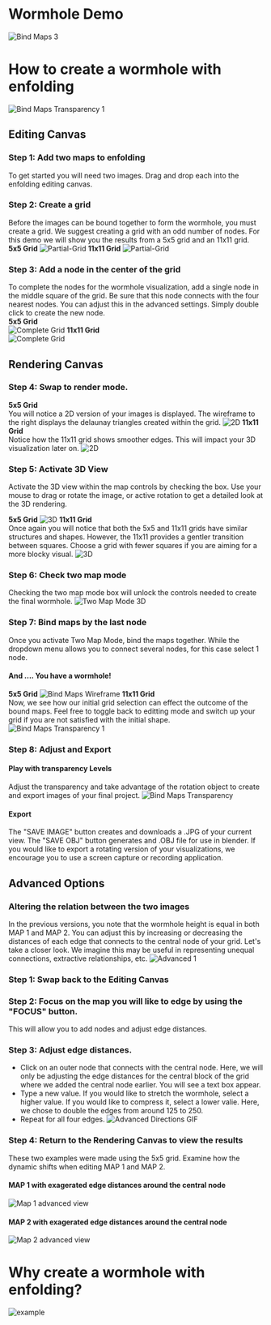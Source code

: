 # Wormhole Demo
![Bind Maps 3](graphics/wormhole/bind-maps-3.jpg)
# How to create a wormhole with enfolding
![Bind Maps Transparency 1](graphics/wormhole/title.png)
## **Editing Canvas**
### Step 1: Add two maps to enfolding 
To get started you will need two images. Drag and drop each into the enfolding editing canvas.
### Step 2: Create a grid
Before the images can be bound together to form the wormhole, you must create a grid. We suggest creating a grid with an odd number of nodes. For this demo we will show you the results from a 5x5 grid and an 11x11 grid.  
**5x5 Grid**
![Partial-Grid](graphics/wormhole/grid-all-maps.png) 
**11x11 Grid**
![Partial-Grid](graphics/wormhole/grid--11-compilation.png)
### Step 3: Add a node in the center of the grid
To complete the nodes for the wormhole visualization, add a single node in the middle square of the grid. Be sure that this node connects with the four nearest nodes. You can adjust this in the advanced settings. Simply double click to create the new node.  
**5x5 Grid**  
![Complete Grid](graphics/wormhole/grid-complete-all-maps.png) 
**11x11 Grid**  
![Complete Grid](graphics/wormhole/grid-complete-11-compilation.png) 
## **Rendering Canvas**	
### Step 4: Swap to render mode.  
**5x5 Grid**  
You will notice a 2D version of your images is displayed. The wireframe to the right displays the delaunay triangles created within the grid. 
![2D](graphics/wormhole/2D-all-maps.png) 
**11x11 Grid**  
Notice how the 11x11 grid shows smoother edges. This will impact your 3D visualization later on. 
![2D](graphics/wormhole/2D-11-wire-compilation.png)  
### Step 5: Activate 3D View
Activate the 3D view within the map controls by checking the box. Use your mouse to drag or rotate the image, or active rotation to get a detailed look at the 3D rendering.

**5x5 Grid**
![3D](graphics/wormhole/3D-all-maps.png) 
**11x11 Grid**  
Once again you will notice that both the 5x5 and 11x11 grids have similar structures and shapes. However, the 11x11 provides a gentler transition between squares. Choose a grid with fewer squares if you are aiming for a more blocky visual.
![3D](graphics/wormhole/3D-11-wire-compilation.png) 
### Step 6: Check two map mode
Checking the two map mode box will unlock the controls needed to create the final wormhole. 
![Two Map Mode 3D](graphics/wormhole/two-map-mode.jpg)
### Step 7: Bind maps by the last node
Once you activate Two Map Mode, bind the maps together. While the dropdown menu allows you to connect several nodes, for this case select 1 node.
#### And .... You have a wormhole! 
**5x5 Grid**
![Bind Maps Wireframe](graphics/wormhole/bind-wireframe-compilation.png)
**11x11 Grid**  
Now, we see how our initial grid selection can effect the outcome of the bound maps. Feel free to toggle back to editting mode and switch up your grid if you are not satisfied with the initial shape.
![Bind Maps Transparency 1](graphics/wormhole/11-wire-view.png)
### Step 8: Adjust and Export
#### Play with transparency Levels
Adjust the transparency and take advantage of the rotation object to create and export images of your final project. 
![Bind Maps Transparency](graphics/wormhole/bind-maps-transparency.jpg)
#### Export
The "SAVE IMAGE" button creates and downloads a .JPG of your current view. The "SAVE OBJ" button generates and .OBJ file for use in blender. If you would like to export a rotating version of your visualizations, we encourage you to use a screen capture or recording application. 
## Advanced Options
### Altering the relation between the two images
In the previous versions, you note that the wormhole height is equal in both MAP 1 and MAP 2. You can adjust this by increasing or decreasing the distances of each edge that connects to the central node of your grid. Let's take a closer look. We imagine this may be useful in representing unequal connections, extractive relationships, etc. 
![Advanced 1](graphics/wormhole/adjust-edge-distance-view-2.jpg)
### Step 1: Swap back to the Editing Canvas
### Step 2: Focus on the map you will like to edge by using the "FOCUS" button. 
This will allow you to add nodes and adjust edge distances. 
### Step 3: Adjust edge distances. 
- Click on an outer node that connects with the central node. 
Here, we will only be adjusting the edge distances for the central block of the grid where we added the central node earlier. You will see a text box appear. 
- Type a new value. 
If you would like to stretch the wormhole, select a higher value. If you would like to compress it, select a lower valie. Here, we chose to double the edges from around 125 to 250. 
- Repeat for all four edges. 
![Advanced Directions GIF](graphics/wormhole/adjust-edge-distance-with-text.gif)
### Step 4: Return to the Rendering Canvas to view the results
These two examples were made using the 5x5 grid. Examine how the dynamic shifts when editing MAP 1 and MAP 2. 
#### MAP 1 with exagerated edge distances around the central node
![Map 1 advanced view](graphics/wormhole/adjust-distance-compilation.png)
#### MAP 2 with exagerated edge distances around the central node
![Map 2 advanced view](graphics/wormhole/adjust-distance-M2-compilation.png)
# Why create a wormhole with enfolding?
![example](graphics/wormhole/11-bind-compilation.png)
